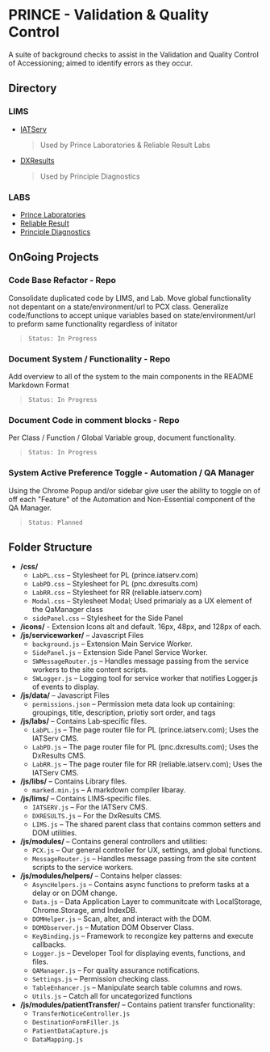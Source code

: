 # PRINCE - Validation & Quality Control

A suite of background checks to assist in the Validation and Quality Control of Accessioning; aimed to identify errors as they occur.

## Directory
### LIMS
- [IATServ](js/lims/README_IATSERV.md)
  > Used by Prince Laboratories & Reliable Result Labs
- [DXResults](js/lims/README_DXRESULTS.md)
  > Used by Principle Diagnostics
### LABS
- [Prince Laboratories](js/labs/README_PL.md)
- [Reliable Result](js/labs/README_RR.md)
- [Principle Diagnostics](js/labs/README_PD.md)

## OnGoing Projects
### Code Base Refactor - Repo
Consolidate duplicated code by LIMS, and Lab. Move global functionality not depentant on a state/environment/url to PCX class. Generalize code/functions to accept unique variables based on state/environment/url to preform same functionality regardless of initator
> `Status: In Progress`

### Document System / Functionality - Repo
Add overview to all of the system to the main components in the README Markdown Format
>`Status: In Progress`

### Document Code in comment blocks - Repo
Per Class / Function / Global Variable group, document functionality.
> `Status: In Progress`

### System Active Preference Toggle - Automation / QA Manager
Using the Chrome Popup and/or sidebar give user the ability to toggle on of off each "Feature" of the Automation and Non-Essential component of the QA Manager.
> `Status: Planned`

## Folder Structure
- **/css/**
  - `LabPL.css` – Stylesheet for PL (prince.iatserv.com)
  - `LabPD.css` – Stylesheet for PL (pnc.dxresults.com)
  - `LabRR.css` – Stylesheet for RR (reliable.iatserv.com)
  - `Modal.css` – Stylesheet Modal; Used primarialy as a UX element of the QaManager class
  - `sidePanel.css` – Stylesheet for the Side Panel
- **/icons/** - Extension Icons alt and default. 16px, 48px, and 128px of each.
- **/js/serviceworker/** – Javascript Files
  - `background.js` – Extension Main Service Worker.
  - `SidePanel.js` – Extension Side Panel Service Worker.
  - `SWMessageRouter.js` – Handles message passing from the service workers to the site content scripts.
  - `SWLogger.js` – Logging tool for service worker that notifies Logger.js of events to display.
- **/js/data/** – Javascript Files
  - `permissions.json` – Permission meta data look up containing: groupings, title, description, priotiy sort order, and tags
- **/js/labs/** – Contains Lab‑specific files.
  - `LabPL.js` – The page router file for PL (prince.iatserv.com); Uses the IATServ CMS.
  - `LabPD.js` – The page router file for PL (pnc.dxresults.com); Uses the DxResults CMS.
  - `LabRR.js` – The page router file for RR (reliable.iatserv.com); Uses the IATServ CMS.
- **/js/libs/** – Contains Library files.
  - `marked.min.js` – A markdown compiler libaray.
- **/js/lims/** – Contains LIMS‑specific files.
  - `IATSERV.js` – For the IATServ CMS.
  - `DXRESULTS.js` – For the DxResults CMS.
  - `LIMS.js` – The shared parent class that contains common setters and DOM utilities.
- **/js/modules/** – Contains general controllers and utilities:
  - `PCX.js` – Our general controller for UX, settings, and global functions.
  - `MessageRouter.js` – Handles message passing from the site content scripts to the service workers.
- **/js/modules/helpers/** – Contains helper classes:
  - `AsyncHelpers.js` – Contains async functions to preform tasks at a delay or on DOM change.
  - `Data.js` – Data Application Layer to communitcate with LocalStorage, Chrome.Storage, amd IndexDB.
  - `DOMHelper.js` – Scan, alter, and interact with the DOM.
  - `DOMObserver.js` – Mutation DOM Observer Class.
  - `KeyBinding.js` – Framework to recongize key patterns and execute callbacks.
  - `Logger.js` – Developer Tool for displaying events, functions, and files.
  - `QAManager.js` – For quality assurance notifications.
  - `Settings.js` – Permission checking class.
  - `TableEnhancer.js` – Manipulate search table columns and rows.
  - `Utils.js` – Catch all for uncategorized functions
- **/js/modules/patientTransfer/** – Contains patient transfer functionality:
  - `TransferNoticeController.js`
  - `DestinationFormFiller.js`
  - `PatientDataCapture.js`
  - `DataMapping.js`